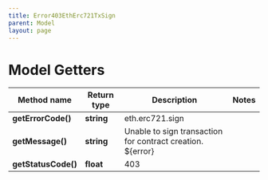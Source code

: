 ```yaml
---
title: Error403EthErc721TxSign
parent: Model
layout: page
---
```


# Model Getters

Method name | Return type | Description | Notes
------------ | ------------- | ------------- | -------------
**getErrorCode()** | **string** | eth.erc721.sign |
**getMessage()** | **string** | Unable to sign transaction for contract creation. ${error} |
**getStatusCode()** | **float** | 403 |

